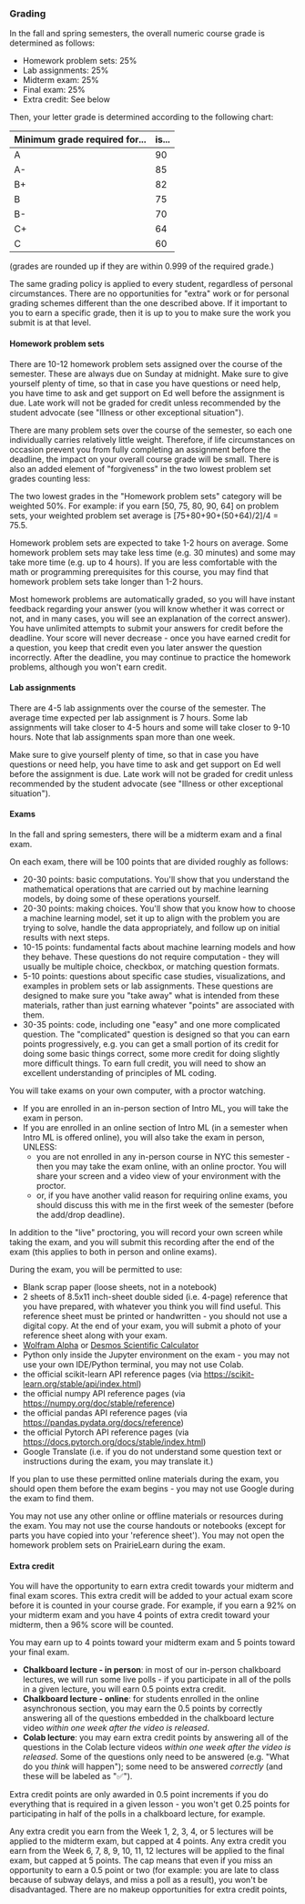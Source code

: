 
### Grading

In the fall and spring semesters, the overall numeric course grade is determined as follows:

* Homework problem sets: 25%
* Lab assignments: 25%
* Midterm exam: 25%
* Final exam: 25%
* Extra credit: See below

Then, your letter grade is determined according to the following chart:

| Minimum grade required for... | is... |
|-------------------------------|-------|
| A                             | 90    |
| A-                            | 85    |
| B+                            | 82    |
| B                             | 75    |
| B-                            | 70    |
| C+                            | 64    |
| C                             | 60    |


(grades are rounded up if they are within 0.999 of the required grade.) 

The same grading policy is applied to every student, regardless of personal circumstances. There are no opportunities for "extra" work or for personal grading schemes different than the one described above.  If it important to you to earn a specific grade, then it is up to you to make sure the work you submit is at that level.

#### Homework problem sets

There are 10-12 homework problem sets assigned over the course of the semester. These are always due on Sunday at midnight. Make sure to give yourself plenty of time, so that in case you have questions or need help, you have time to ask and get support on Ed well before the assignment is due. Late work will not be graded for credit  unless recommended by the student advocate (see "Illness or other exceptional situation").

There are many problem sets over the course of the semester, so each one individually carries relatively little weight. Therefore, if life circumstances on occasion prevent you from fully completing an assignment before the deadline, the impact on your overall course grade will be small. There is also an added element of "forgiveness" in the two lowest problem set grades counting less:

The two lowest grades in the "Homework problem sets" category will be weighted 50%. For example: if you earn [50, 75, 80, 90, 64] on problem sets, your weighted problem set average is [75+80+90+(50+64)/2]/4 = 75.5.

Homework problem sets are expected to take 1-2 hours on average. Some homework problem sets may take less time (e.g. 30 minutes) and some may take more time (e.g. up to 4 hours). If you are less comfortable with the math or programming prerequisites for this course, you may find that homework problem sets take longer than 1-2 hours.

Most homework problems are automatically graded, so you will have instant feedback regarding your answer (you will know whether it was correct or not, and in many cases, you will see an explanation of the correct answer). You have unlimited attempts to submit your answers for credit before the deadline. Your score will never decrease - once you have earned credit for a question, you keep that credit even you later answer the question incorrectly. After the deadline, you may continue to practice the homework problems, although you won't earn credit.


#### Lab assignments

There are 4-5 lab assignments over the course of the semester. The average time expected per lab assignment is 7 hours. Some lab assignments will take closer to 4-5 hours and some will take closer to 9-10 hours. Note that lab assignments span more than one week.  

Make sure to give yourself plenty of time, so that in case you have questions or need help, you have time to ask and get support on Ed well before the assignment is due. Late work will not be graded for credit  unless recommended by the student advocate (see "Illness or other exceptional situation").

#### Exams

In the fall and spring semesters, there will be a midterm exam and a final exam.

On each exam, there will be 100 points that are divided roughly as follows:

* 20-30 points: basic computations. You'll show that you understand the mathematical operations that are carried out by machine learning models, by doing some of these operations yourself.
* 20-30 points: making choices. You'll show that you know how to choose a machine learning model, set it up to align with the problem you are trying to solve, handle the data appropriately, and follow up on initial results with next steps.
* 10-15 points: fundamental facts about machine learning models and how they behave. These questions do not require computation - they will usually be multiple choice, checkbox, or matching question formats.
* 5-10 points: questions about specific case studies, visualizations, and examples in problem sets or lab assignments. These questions are designed to make sure you "take away" what is intended from these materials, rather than just earning whatever "points" are associated with them.
* 30-35 points: code, including one "easy" and one more complicated question. The "complicated" question is designed so that you can earn points progressively, e.g. you can get a small portion of its credit for doing some basic things correct, some more credit for doing slightly more difficult things. To earn full credit, you will need to show an excellent understanding of principles of ML coding.

You will take exams on your own computer, with a proctor watching.

* If you are enrolled in an in-person section of Intro ML, you will take the exam in person.
* If you are enrolled in an online section of Intro ML (in a semester when Intro ML is offered online), you will also take the exam in person, UNLESS:
  * you are not enrolled in any in-person course in NYC this semester - then you may take the exam online, with an online proctor. You will share your screen and a video view of your environment with the proctor.
  * or, if you have another valid reason for requiring online exams, you should discuss this with me in the first week of the semester (before the add/drop deadline).

In addition to the "live" proctoring, you will record your own screen while taking the exam, and you will submit this recording after the end of the exam (this applies to both in person and online exams).

During the exam, you will be permitted to use:

* Blank scrap paper (loose sheets, not in a notebook)
* 2 sheets of 8.5x11 inch-sheet double sided (i.e. 4-page) reference that you have prepared, with whatever you think you will find useful. This reference sheet must be printed or handwritten - you should not use a digital copy. At the end of your exam, you will submit a photo of your reference sheet along with your exam.
* [Wolfram Alpha](https://www.wolframalpha.com/) or [Desmos Scientific Calculator](https://www.desmos.com/scientific)
* Python only inside the Jupyter environment on the exam - you may not use your own IDE/Python terminal, you may not use Colab.
* the official scikit-learn API reference pages (via https://scikit-learn.org/stable/api/index.html)
* the official numpy API reference pages (via https://numpy.org/doc/stable/reference)
* the official pandas API reference pages (via https://pandas.pydata.org/docs/reference)
* the official Pytorch API reference pages  (via https://docs.pytorch.org/docs/stable/index.html)
* Google Translate (i.e. if you do not understand some question text or instructions during the exam, you may translate it.)

If you plan to use these permitted online materials during the exam, you should open them before the exam begins - you may not use Google during the exam to find them.

You may not use any other online or offline materials or resources during the exam. You may not use the course handouts or notebooks (except for parts you have copied into your 'reference sheet'). You may not open the homework problem sets on PrairieLearn during the exam.

#### Extra credit

You will have the opportunity to earn extra credit towards your midterm and final exam scores. This extra credit will be added to your actual exam score before it is counted in your course grade. For example, if you earn a 92% on your midterm exam and you have 4 points of extra credit toward your midterm, then a 96% score will be counted.

You may earn up to 4 points toward your midterm exam and 5 points toward your final exam.

* **Chalkboard lecture - in person**: in most of our in-person chalkboard lectures, we will run some live polls - if you participate in all of the polls in a given lecture, you will earn 0.5 points extra credit. 
* **Chalkboard lecture - online**: for students enrolled in the online asynchronous section, you may earn the 0.5 points by correctly answering all of the questions embedded in the chalkboard lecture video _within one week after the video is released_.
* **Colab lecture**: you may earn extra credit points by answering all of the questions in the Colab lecture videos _within one week after the video is released_. Some of the questions only need to be answered (e.g. "What do you *think* will happen"); some need to be answered *correctly* (and these will be labeled as "✅").

Extra credit points are only awarded in 0.5 point increments if you do everything that is required in a given lesson - you won't get 0.25 points for participating in half of the polls in a chalkboard lecture, for example.

Any extra credit you earn from the Week 1, 2, 3, 4, or 5 lectures will be applied to the midterm exam, but capped at 4 points. Any extra credit you earn from the Week 6, 7, 8, 9, 10, 11, 12 lectures will be applied to the final exam, but capped at 5 points. The cap means that even if you miss an opportunity to earn a 0.5 point or two (for example: you are late to class because of subway delays, and miss a poll as a result), you won't be disadvantaged. There are no makeup opportunities for extra credit points, 

